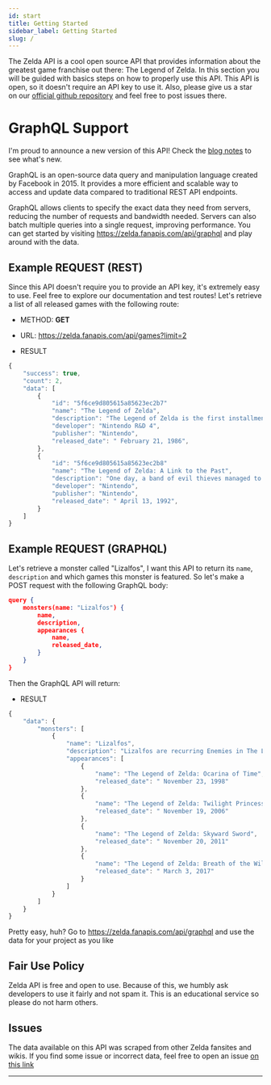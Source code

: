 ```yaml
---
id: start
title: Getting Started
sidebar_label: Getting Started
slug: /
---
```


The Zelda API is a cool open source API that provides information about the greatest game franchise out there: The Legend of Zelda. In this section you will be guided with basics steps on how to properly use this API. This API is open, so it doesn't require an API key to use it. Also, please give us a star on our [official github repository](http://www.github.com/deliton/zelda-api) and feel free to post issues there.

# GraphQL Support

I'm proud to announce a new version of this API! Check the [blog notes](/blog/v1-release) to see what's new.

GraphQL is an open-source data query and manipulation language created by Facebook in 2015. It provides a more efficient and scalable way to access and update data compared to traditional REST API endpoints.

GraphQL allows clients to specify the exact data they need from servers, reducing the number of requests and bandwidth needed. Servers can also batch multiple queries into a single request, improving performance. You can get started by visiting https://zelda.fanapis.com/api/graphql and play around with the data.
## Example REQUEST (REST)

Since this API doesn't require you to provide an API key, it's extremely easy to use. Feel free to explore our documentation and test routes! Let's retrieve a list of all released games with the following route:

- METHOD: **GET**
- URL: https://zelda.fanapis.com/api/games?limit=2

- RESULT

```javascript
{
	"success": true,
	"count": 2,
	"data": [
		{
			"id": "5f6ce9d805615a85623ec2b7"
			"name": "The Legend of Zelda",
			"description": "The Legend of Zelda is the first installment of the Zelda series. It centers its plot around a boy named Link, who becomes the central protagonist throughout the series.... ",
			"developer": "Nintendo R&D 4",
			"publisher": "Nintendo",
			"released_date": " February 21, 1986",
		},
		{
			"id": "5f6ce9d805615a85623ec2b8"
			"name": "The Legend of Zelda: A Link to the Past",
			"description": "One day, a band of evil thieves managed to open the gateway to the Sacred Realm, where the mystical Triforce was hidden. Upon finding the sacred golden relic, the leader of the thieves, Ganondorf, slew his followers and claimed it as his own... ",
			"developer": "Nintendo",
			"publisher": "Nintendo",
			"released_date": " April 13, 1992",
		}
	]
}
```

## Example REQUEST (GRAPHQL)

Let's retrieve a monster called "Lizalfos", I want this API to return its `name`, `description` and which games this monster is featured. So let's make a POST request with the following GraphQL body:

```json
query {
	monsters(name: "Lizalfos") {
		name,
		description,
		appearances {
			name,
			released_date,
		}
	}
}
```

Then the GraphQL API will return:

- RESULT

```javascript
{
	"data": {
		"monsters": [
			{
				"name": "Lizalfos",
				"description": "Lizalfos are recurring Enemies in The Legend of Zelda series. ",
				"appearances": [
					{
						"name": "The Legend of Zelda: Ocarina of Time",
						"released_date": " November 23, 1998"
					},
					{
						"name": "The Legend of Zelda: Twilight Princess",
						"released_date": " November 19, 2006"
					},
					{
						"name": "The Legend of Zelda: Skyward Sword",
						"released_date": " November 20, 2011"
					},
					{
						"name": "The Legend of Zelda: Breath of the Wild",
						"released_date": " March 3, 2017"
					}
				]
			}
		]
	}
}
```

Pretty easy, huh? Go to https://zelda.fanapis.com/api/graphql and use the data for your project as you like

## Fair Use Policy

Zelda API is free and open to use. Because of this, we humbly ask developers to use it fairly and not spam it. This is an educational service so please do not harm others.

## Issues

The data available on this API was scraped from other Zelda fansites and wikis. If you find some issue or incorrect data, feel free to open an issue [on this link](https://github.com/deliton/zelda-api/issues/new)


---
